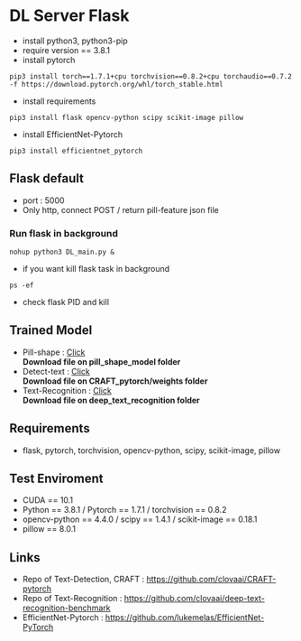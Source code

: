 # DL Server Flask

- install python3, python3-pip
- require version == 3.8.1
- install pytorch
```
pip3 install torch==1.7.1+cpu torchvision==0.8.2+cpu torchaudio==0.7.2 -f https://download.pytorch.org/whl/torch_stable.html
```
- install requirements
```
pip3 install flask opencv-python scipy scikit-image pillow
```
- install EfficientNet-Pytorch
```
pip3 install efficientnet_pytorch
```

## Flask default
- port : 5000
- Only http, connect POST / return pill-feature json file
### Run flask in background
```
nohup python3 DL_main.py &
```
- if you want kill flask task in background
```
ps -ef
```
- check flask PID and kill

## Trained Model
- Pill-shape : [Click](https://drive.google.com/file/d/1yLixadZ_3Ls4x_TR0-8MG6-iQSEn5ZSG/view?usp=sharing)
<br>**Download file on pill_shape_model folder**
- Detect-text : [Click](https://drive.google.com/open?id=1Jk4eGD7crsqCCg9C9VjCLkMN3ze8kutZ)
<br>**Download file on CRAFT_pytorch/weights folder**
- Text-Recognition : [Click](https://drive.google.com/file/d/12U-grcJXRO6YtLwp3GWBbe-FSWT8B4su/view?usp=sharing)
<br>**Download file on deep_text_recognition folder**

## Requirements
- flask, pytorch, torchvision, opencv-python, scipy, scikit-image, pillow

## Test Enviroment
- CUDA == 10.1
- Python == 3.8.1 / Pytorch == 1.7.1 / torchvision == 0.8.2
- opencv-python == 4.4.0 / scipy == 1.4.1 / scikit-image == 0.18.1
- pillow == 8.0.1

## Links
- Repo of Text-Detection, CRAFT : https://github.com/clovaai/CRAFT-pytorch
- Repo of Text-Recognition : https://github.com/clovaai/deep-text-recognition-benchmark
- EfficientNet-Pytorch : https://github.com/lukemelas/EfficientNet-PyTorch